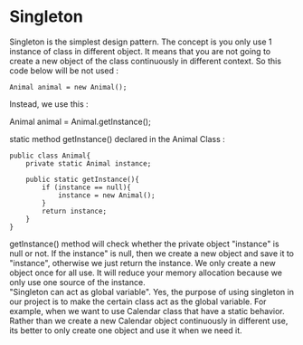 # Singleton
Singleton is the simplest design pattern.
The concept is you only use 1 instance of class in different object. It means that you are not going to create a new object of the class
continuously in different context. So this code below will be not used :
    
    Animal animal = new Animal();
    
Instead, we use this :

  Animal animal = Animal.getInstance();
  
static method getInstance() declared in the Animal Class :

    public class Animal{
        private static Animal instance;
      
        public static getInstance(){
            if (instance == null){
                instance = new Animal();
            }
            return instance;
        }
    }

getInstance() method will check whether the private object "instance" is null or not. If the instance" is null, then we create a new object
and save it to "instance", otherwise we just return the instance.
We only create a new object once for all use. It will reduce your memory allocation because we only use one source of the instance.
<br>
"Singleton can act as global variable". Yes, the purpose of using singleton in our project is to make the certain class act as the global variable.
For example, when we want to use Calendar class that have a static behavior. Rather than we create a new Calendar object continuously in different
use, its better to only create one object and use it when we need it.
